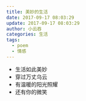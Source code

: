 ```yaml
---
title: 美妙的生活
date: 2017-09-17 08:03:29
update: 2017-09-17 08:03:29
author: 小云吞
categories: 生活
tags: 
  - poem
  - 情感
---
```



- 生活如此美妙
- 穿过万丈乌云
- 有温暖的阳光照耀
- 还有你的微笑

